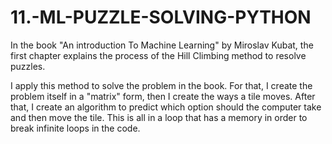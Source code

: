 # 11.-ML-PUZZLE-SOLVING-PYTHON

In the book "An introduction To Machine Learning" by Miroslav Kubat, the first chapter explains the process of the Hill Climbing method to resolve puzzles.

I apply this method to solve the problem in the book. For that, I create the problem itself in a "matrix" form, then I create the ways a tile moves.
After that, I create an algorithm to predict which option should the computer take and then move the tile.
This is all in a loop that has a memory in order to break infinite loops in the code.
